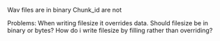 Wav files are in binary
Chunk_id are not

Problems:
When writing filesize it overrides data. Should filesize be in binary or bytes?
How do i write filesize by filling rather than overriding?
